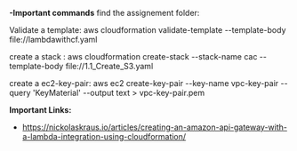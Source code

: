 **-Important commands**
find the assignement folder:
  

  Validate a template:
  aws cloudformation validate-template --template-body file://lambdawithcf.yaml

  create a stack :
  aws cloudformation create-stack --stack-name cac --template-body file://1.1_Create_S3.yaml

  create a ec2-key-pair:
  aws ec2 create-key-pair --key-name vpc-key-pair --query 'KeyMaterial' --output text > vpc-key-pair.pem

**Important Links:**
- https://nickolaskraus.io/articles/creating-an-amazon-api-gateway-with-a-lambda-integration-using-cloudformation/
